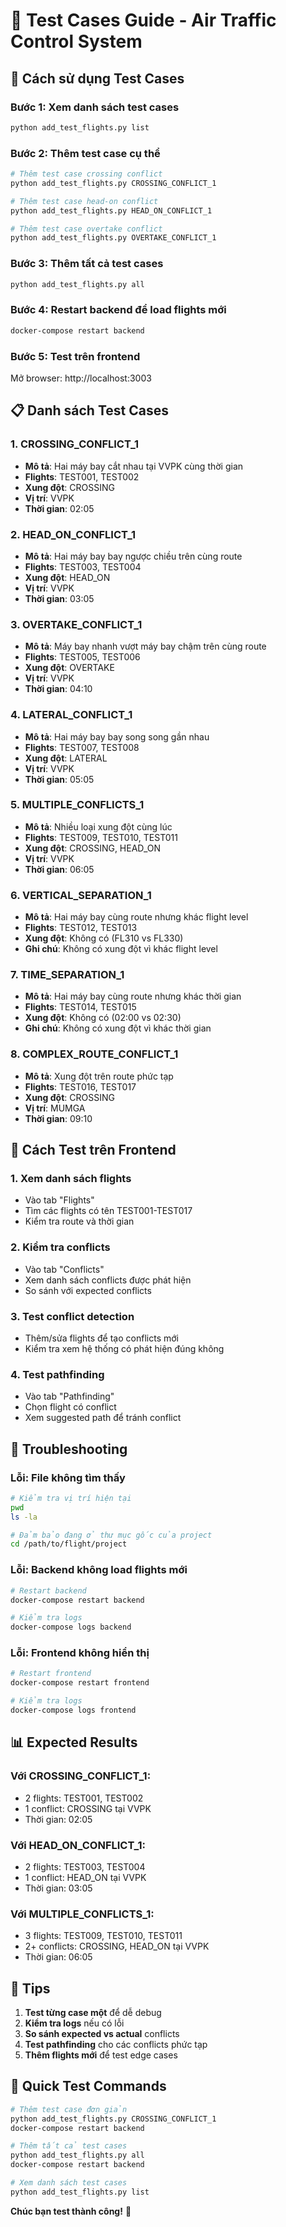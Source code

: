# 🧪 Test Cases Guide - Air Traffic Control System

## 🚀 **Cách sử dụng Test Cases**

### **Bước 1: Xem danh sách test cases**
```bash
python add_test_flights.py list
```

### **Bước 2: Thêm test case cụ thể**
```bash
# Thêm test case crossing conflict
python add_test_flights.py CROSSING_CONFLICT_1

# Thêm test case head-on conflict
python add_test_flights.py HEAD_ON_CONFLICT_1

# Thêm test case overtake conflict
python add_test_flights.py OVERTAKE_CONFLICT_1
```

### **Bước 3: Thêm tất cả test cases**
```bash
python add_test_flights.py all
```

### **Bước 4: Restart backend để load flights mới**
```bash
docker-compose restart backend
```

### **Bước 5: Test trên frontend**
Mở browser: http://localhost:3003

## 📋 **Danh sách Test Cases**

### **1. CROSSING_CONFLICT_1**
- **Mô tả**: Hai máy bay cắt nhau tại VVPK cùng thời gian
- **Flights**: TEST001, TEST002
- **Xung đột**: CROSSING
- **Vị trí**: VVPK
- **Thời gian**: 02:05

### **2. HEAD_ON_CONFLICT_1**
- **Mô tả**: Hai máy bay bay ngược chiều trên cùng route
- **Flights**: TEST003, TEST004
- **Xung đột**: HEAD_ON
- **Vị trí**: VVPK
- **Thời gian**: 03:05

### **3. OVERTAKE_CONFLICT_1**
- **Mô tả**: Máy bay nhanh vượt máy bay chậm trên cùng route
- **Flights**: TEST005, TEST006
- **Xung đột**: OVERTAKE
- **Vị trí**: VVPK
- **Thời gian**: 04:10

### **4. LATERAL_CONFLICT_1**
- **Mô tả**: Hai máy bay bay song song gần nhau
- **Flights**: TEST007, TEST008
- **Xung đột**: LATERAL
- **Vị trí**: VVPK
- **Thời gian**: 05:05

### **5. MULTIPLE_CONFLICTS_1**
- **Mô tả**: Nhiều loại xung đột cùng lúc
- **Flights**: TEST009, TEST010, TEST011
- **Xung đột**: CROSSING, HEAD_ON
- **Vị trí**: VVPK
- **Thời gian**: 06:05

### **6. VERTICAL_SEPARATION_1**
- **Mô tả**: Hai máy bay cùng route nhưng khác flight level
- **Flights**: TEST012, TEST013
- **Xung đột**: Không có (FL310 vs FL330)
- **Ghi chú**: Không có xung đột vì khác flight level

### **7. TIME_SEPARATION_1**
- **Mô tả**: Hai máy bay cùng route nhưng khác thời gian
- **Flights**: TEST014, TEST015
- **Xung đột**: Không có (02:00 vs 02:30)
- **Ghi chú**: Không có xung đột vì khác thời gian

### **8. COMPLEX_ROUTE_CONFLICT_1**
- **Mô tả**: Xung đột trên route phức tạp
- **Flights**: TEST016, TEST017
- **Xung đột**: CROSSING
- **Vị trí**: MUMGA
- **Thời gian**: 09:10

## 🎯 **Cách Test trên Frontend**

### **1. Xem danh sách flights**
- Vào tab "Flights"
- Tìm các flights có tên TEST001-TEST017
- Kiểm tra route và thời gian

### **2. Kiểm tra conflicts**
- Vào tab "Conflicts"
- Xem danh sách conflicts được phát hiện
- So sánh với expected conflicts

### **3. Test conflict detection**
- Thêm/sửa flights để tạo conflicts mới
- Kiểm tra xem hệ thống có phát hiện đúng không

### **4. Test pathfinding**
- Vào tab "Pathfinding"
- Chọn flight có conflict
- Xem suggested path để tránh conflict

## 🔧 **Troubleshooting**

### **Lỗi: File không tìm thấy**
```bash
# Kiểm tra vị trí hiện tại
pwd
ls -la

# Đảm bảo đang ở thư mục gốc của project
cd /path/to/flight/project
```

### **Lỗi: Backend không load flights mới**
```bash
# Restart backend
docker-compose restart backend

# Kiểm tra logs
docker-compose logs backend
```

### **Lỗi: Frontend không hiển thị**
```bash
# Restart frontend
docker-compose restart frontend

# Kiểm tra logs
docker-compose logs frontend
```

## 📊 **Expected Results**

### **Với CROSSING_CONFLICT_1:**
- 2 flights: TEST001, TEST002
- 1 conflict: CROSSING tại VVPK
- Thời gian: 02:05

### **Với HEAD_ON_CONFLICT_1:**
- 2 flights: TEST003, TEST004
- 1 conflict: HEAD_ON tại VVPK
- Thời gian: 03:05

### **Với MULTIPLE_CONFLICTS_1:**
- 3 flights: TEST009, TEST010, TEST011
- 2+ conflicts: CROSSING, HEAD_ON tại VVPK
- Thời gian: 06:05

## 🎉 **Tips**

1. **Test từng case một** để dễ debug
2. **Kiểm tra logs** nếu có lỗi
3. **So sánh expected vs actual** conflicts
4. **Test pathfinding** cho các conflicts phức tạp
5. **Thêm flights mới** để test edge cases

## 🚀 **Quick Test Commands**

```bash
# Thêm test case đơn giản
python add_test_flights.py CROSSING_CONFLICT_1
docker-compose restart backend

# Thêm tất cả test cases
python add_test_flights.py all
docker-compose restart backend

# Xem danh sách test cases
python add_test_flights.py list
```

**Chúc bạn test thành công!** 🎯 